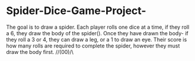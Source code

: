 # Spider-Dice-Game-Project-

The goal is to draw a spider. Each player rolls one dice at a time, if they roll a 6, they draw the body of the spider(). Once they have drawn the body- if they roll a 3 or 4, they can draw a leg, or a 1 to draw an eye. Their score is how many rolls are required to complete the spider, however they must draw the body first. 
//\(00)/\\
